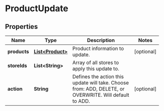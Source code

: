 
# ProductUpdate

## Properties
Name | Type | Description | Notes
------------ | ------------- | ------------- | -------------
**products** | [**List&lt;Product&gt;**](Product.md) | Product information to update. |  [optional]
**storeIds** | **List&lt;String&gt;** | Array of all stores to apply this update to. | 
**action** | **String** | Defines the action this update will take. Choose from: ADD, DELETE, or OVERWRITE. Will default to ADD. |  [optional]



